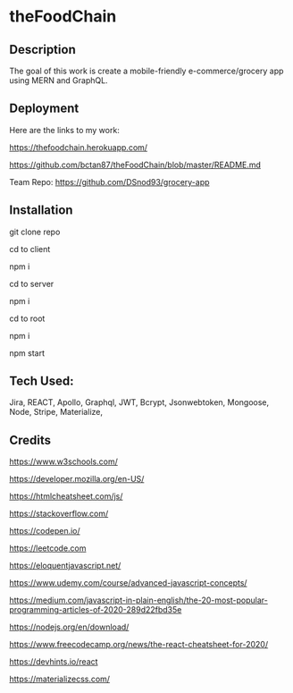 # theFoodChain

## Description

The goal of this work is create a mobile-friendly e-commerce/grocery app using MERN and GraphQL. 

## Deployment

Here are the links to my work:

https://thefoodchain.herokuapp.com/

https://github.com/bctan87/theFoodChain/blob/master/README.md

Team Repo: https://github.com/DSnod93/grocery-app

## Installation

git clone repo

cd to client

npm i

cd to server 

npm i

cd to root

npm i

npm start

## Tech Used:

Jira,
REACT,
Apollo,
Graphql,
JWT,
Bcrypt,
Jsonwebtoken,
Mongoose,
Node,
Stripe,
Materialize,

## Credits

https://www.w3schools.com/

https://developer.mozilla.org/en-US/

https://htmlcheatsheet.com/js/

https://stackoverflow.com/

https://codepen.io/

https://leetcode.com

https://eloquentjavascript.net/

https://www.udemy.com/course/advanced-javascript-concepts/

https://medium.com/javascript-in-plain-english/the-20-most-popular-programming-articles-of-2020-289d22fbd35e

https://nodejs.org/en/download/

https://www.freecodecamp.org/news/the-react-cheatsheet-for-2020/

https://devhints.io/react

https://materializecss.com/
